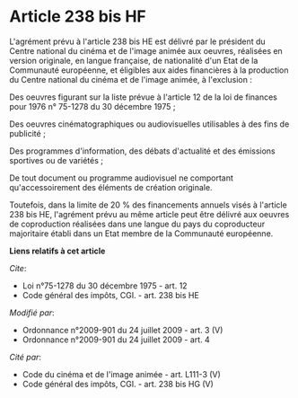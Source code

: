 # Article 238 bis HF

L'agrément prévu à l'article 238 bis HE est délivré par le président du Centre national du cinéma et de l'image animée aux
oeuvres, réalisées en version originale, en langue française, de nationalité d'un Etat de la Communauté européenne, et
éligibles aux aides financières à la production du Centre national du cinéma et de l'image animée, à l'exclusion : 

Des oeuvres figurant sur la liste prévue à l'article 12 de la loi de finances pour 1976 n° 75-1278 du 30 décembre 1975 ; 

Des oeuvres cinématographiques ou audiovisuelles utilisables à des fins de publicité ; 

Des programmes d'information, des débats d'actualité et des émissions sportives ou de variétés ; 

De tout document ou programme audiovisuel ne comportant qu'accessoirement des éléments de création originale. 

Toutefois, dans la limite de 20 % des financements annuels visés à l'article 238 bis HE, l'agrément prévu au même article
peut être délivré aux oeuvres de coproduction réalisées dans une langue du pays du coproducteur majoritaire établi dans un
Etat membre de la Communauté européenne.

**Liens relatifs à cet article**

_Cite_:

  - Loi n°75-1278 du 30 décembre 1975 - art. 12
  - Code général des impôts, CGI. - art. 238 bis HE

_Modifié par_:

  - Ordonnance n°2009-901 du 24 juillet 2009 - art. 3 (V)
  - Ordonnance n°2009-901 du 24 juillet 2009 - art. 4

_Cité par_:

  - Code du cinéma et de l'image animée - art. L111-3 (V)
  - Code général des impôts, CGI. - art. 238 bis HG (V)
